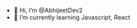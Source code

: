 - 👋 Hi, I’m @AbhijeetDev2
- 🌱 I’m currently learning Javascript, React

<!---
AbhijeetDev2/AbhijeetDev2 is a ✨ special ✨ repository because its `README.md` (this file) appears on your GitHub profile.
You can click the Preview link to take a look at your changes.
--->
